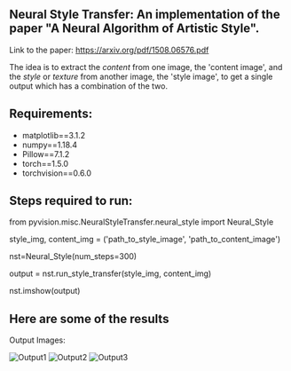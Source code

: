 ## Neural Style Transfer: An implementation of the paper "A Neural Algorithm of Artistic Style".

Link to the paper: https://arxiv.org/pdf/1508.06576.pdf

The idea is to extract the _content_ from one image, the 'content image', and the _style_ or _texture_ from another image, the 'style image', to get a single output which has a combination of the two.

## Requirements:

* matplotlib==3.1.2
* numpy==1.18.4
* Pillow==7.1.2
* torch==1.5.0
* torchvision==0.6.0

## Steps required to run:

from pyvision.misc.NeuralStyleTransfer.neural_style import Neural_Style

style_img, content_img = ('path_to_style_image', 'path_to_content_image')

nst=Neural_Style(num_steps=300)

output = nst.run_style_transfer(style_img, content_img)

nst.imshow(output)

## Here are some of the results
Output Images:

![Output1](https://github.com/pranjaldatta/PyVision/blob/nst/pyvision/misc/NeuralStyleTransfer/output/content1%2Bstyle6.png)
![Output2](https://github.com/pranjaldatta/PyVision/blob/nst/pyvision/misc/NeuralStyleTransfer/output/content4%2Bstyle1.png)
![Output3](https://github.com/pranjaldatta/PyVision/blob/nst/pyvision/misc/NeuralStyleTransfer/output/content6%2Bstyle7.png)
